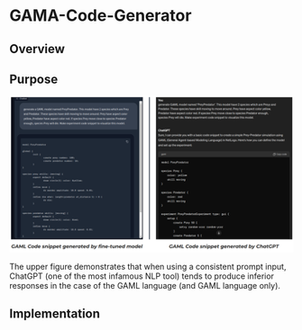 # GAMA-Code-Generator

## Overview 


## Purpose
![](https://github.com/ACROSS-Lab/GAMA-Code-Generator/blob/main/assets/comparison-img.png)

The upper figure demonstrates that when using a consistent prompt input, ChatGPT (one of the most infamous NLP tool) tends to produce inferior responses in the case of the GAML language (and GAML language only).

## Implementation


